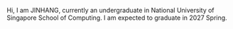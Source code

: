 Hi, I am JINHANG, currently an undergraduate in National University of Singapore School of Computing. I am expected to graduate in 2027 Spring.
